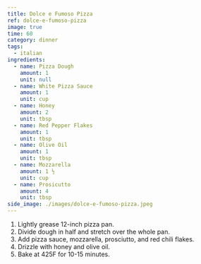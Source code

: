 ```yaml
---
title: Dolce e Fumoso Pizza
ref: dolce-e-fumoso-pizza
image: true
time: 60
category: dinner
tags:
  - italian
ingredients:
  - name: Pizza Dough
    amount: 1
    unit: null
  - name: White Pizza Sauce
    amount: 1
    unit: cup
  - name: Honey
    amount: 2
    unit: tbsp
  - name: Red Pepper Flakes
    amount: 1
    unit: tbsp
  - name: Olive Oil
    amount: 1
    unit: tbsp
  - name: Mozzarella
    amount: 1 ½
    unit: cup
  - name: Prosicutto
    amount: 4
    unit: tbsp
side_image: ./images/dolce-e-fumoso-pizza.jpeg
---
```

1. Lightly grease 12-inch pizza pan.
2. Divide dough in half and stretch over the whole pan.
3. Add pizza sauce, mozzarella, prosciutto, and red chili flakes.
4. Drizzle with honey and olive oil.
5. Bake at 425F for 10-15 minutes.
